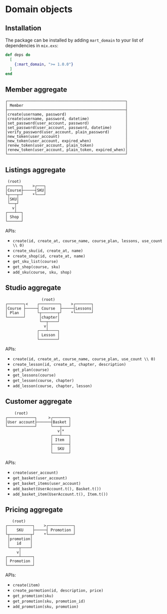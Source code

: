 # Domain objects

## Installation

The package can be installed by adding `mart_domain` to your list of
dependencies in `mix.exs`:

```elixir
def deps do
  [
    {:mart_domain, ">= 1.0.0"}
  ]
end
```

## Member aggregate

```
┌────────────────────────────────────────────────────┐
│ Member                                             │
├────────────────────────────────────────────────────┤
│create(username, password)                          │
│create(username, password, datetime)                │
│set_password(user_account, password)                │
│set_password(user_account, password, datetime)      │
│verify_password(user_account, plain_password)       │
│new_token(user_account)                             │
│new_token(user_account, expired_when)               │
│renew_token(user_account, plain_token)              │
│renew_token(user_account, plain_token, expired_when)│
└────────────────────────────────────────────────────┘
```

## Listings aggregate

```
 (root)
┌──────┐    >┌───┐
│Course├─────┤SKU│
└┬───┬─┘    *└───┘
 │SKU│
 └──┬┘
   v│
┌───┴──┐
│ Shop │
└──────┘
```

APIs:
- `create(id, create_at, course_name, course_plan, lessons, use_count \\ 0)`
- `create_sku(id, create_at, name)`
- `create_shop(id, create_at, name)`
- `get_sku_list(course)`
- `get_shop(course, sku)`
- `add_sku(course, sku, shop)`

## Studio aggregate

```
                (root)
┌───────┐<    ┌─────────┐    >┌───────┐
│Course ├─────┤ Course  ├─────┤Lessons│
│ Plan  │     └┬───────┬┘    *└───────┘
└───────┘      │chapter│
               └──┬────┘
                 v│
              ┌───┴────┐
              │ Lesson │
              └────────┘
```

APIs:
- `create(id, create_at, course_name, course_plan, use_count \\ 0)`
- `create_lesson(id, create_at, chapter, description)`
- `get_plan(course)`
- `get_lessons(course)`
- `get_lesson(course, chapter)`
- `add_lesson(course, chapter, lesson)`

## Customer aggregate

```
    (root)
┌────────────┐     >┌───────┐
│User account├──────┤Basket │
└────────────┘      └───┬───┘
                       v│*
                    ┌───┴───┐
                    │ Item  │
                    ├───────┤
                    │  SKU  │
                    └───────┘
```

APIs:
- `create(user_account)`
- `get_basket(user_account)`
- `get_basket_items(user_account)`
- `add_basket(UserAccount.t(), Basket.t())`
- `add_basket_item(UserAccount.t(), Item.t())`

## Pricing aggregate

```
   (root)
┌───────────┐    >┌───────────┐
│    SKU    ├─────┤ Promotion │
└┬─────────┬┘    *└───────────┘
 │promotion│
 │   id    │
 └────┬────┘
     v│
┌─────┴─────┐
│ Promotion │
└───────────┘
```

APIs:
- `create(item)`
- `create_pormotion(id, description, price)`
- `get_promotion(sku)`
- `get_promotion(sku, promotion_id)`
- `add_promotion(sku, promotion)`
